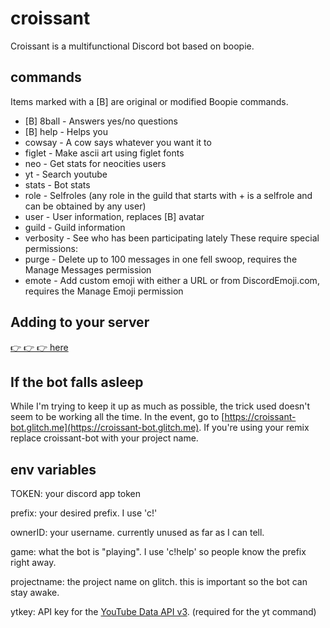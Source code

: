 # croissant

Croissant is a multifunctional Discord bot based on boopie.

## commands
Items marked with a [B] are original or modified Boopie commands.
- [B] 8ball - Answers yes/no questions
- [B] help - Helps you
- cowsay - A cow says whatever you want it to
- figlet - Make ascii art using figlet fonts
- neo - Get stats for neocities users
- yt - Search youtube
- stats - Bot stats
- role - Selfroles (any role in the guild that starts with + is a selfrole and can be obtained by any user)
- user - User information, replaces [B] avatar
- guild - Guild information
- verbosity - See who has been participating lately
These require special permissions:
- purge - Delete up to 100 messages in one fell swoop, requires the Manage Messages permission
- emote - Add custom emoji with either a URL or from DiscordEmoji.com, requires the Manage Emoji permission

## Adding to your server

[👉 👉 👉 here](https://discordapp.com/oauth2/authorize?client_id=441444584988606464&scope=bot&permissions=1342565456)

## If the bot falls asleep
While I'm trying to keep it up as much as possible, the trick used doesn't seem to be working all the time. In the event, go to [https://croissant-bot.glitch.me](https://croissant-bot.glitch.me). If you're using your remix replace croissant-bot with your project name.

## env variables

TOKEN: your discord app token

prefix: your desired prefix. I use 'c!'

ownerID: your username. currently unused as far as I can tell.

game: what the bot is "playing". I use 'c!help' so people know the prefix right away.

projectname: the project name on glitch. this is important so the bot can stay awake.

ytkey: API key for the [YouTube Data API v3](https://console.developers.google.com/apis/library/youtube.googleapis.com/?q=youtube). (required for the yt command)